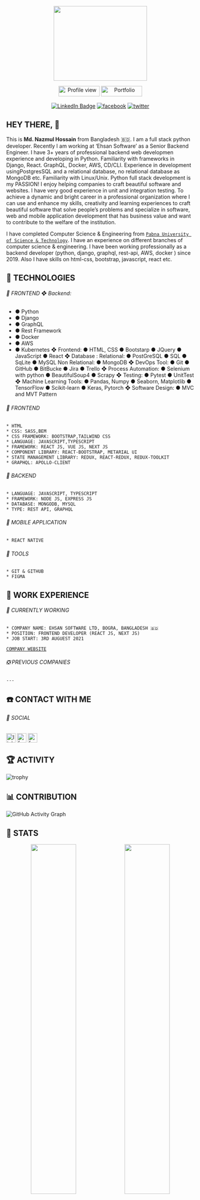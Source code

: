 
<p align="center"><img src="https://user-images.githubusercontent.com/60900771/174942929-c00baf97-6031-4dab-8dfb-2483de87b1d5.png" width="250" height="200"/></p>


<p align="center">
  <img src="https://gpvc.arturio.dev/MdNazmul9" alt="Profile view" height="28" width="110">
  <a id="linkedn-link" target="_blank" href="#"><img src="https://img.shields.io/badge/Portfolio-%F0%9F%94%97%20-%234D1A7F" alt="Portfolio" height="28" width="110"></a>
</p>

<p align="center">
<a id="linkedn-link" href="https://www.linkedin.com/in/md-nazmul-hossain-281079116/" target="_blank"><img src="https://img.shields.io/badge/LinkedIn-blue?style=for-the-badge&logo=linkedin&logoColor=white" alt="LinkedIn Badge"></a>
  <a id="facebook-link" href="https://www.facebook.com/MdNazmulHossain48/" target="_blank"><img src='https://img.shields.io/badge/Facebook-1877F2?style=for-the-badge&logo=facebook&logoColor=white' alt='facebook'></a>
  <a id="twitter-link" href="https://twitter.com/NazmulH16966131" target="_blank"><img src='https://img.shields.io/badge/Twitter-1DA1F2?style=for-the-badge&logo=twitter&logoColor=white' alt='twitter'></a>
</p>




## HEY THERE, :wave: 

This is <b>
 Md. Nazmul Hossain</b> from Bangladesh 🇧🇩. I am a full stack python developer. Recently I am working at ‘Ehsan Software’ as a Senior Backend Engineer. I have 3+ years of professional backend web developmen experience and developing in Python. Familiarity with frameworks in Django, React. GraphQL, Docker, AWS, CD/CLI. Experience in development usingPostgresSQL and a relational database, no relational database as MongoDB etc. Familiarity with Linux/Unix. Python full stack development is my PASSION! I enjoy helping companies to craft beautiful software and websites. I have very good experience in unit and integration testing. To achieve a dynamic and bright career in a professional organization where I can use and enhance my skills, creativity and learning experiences to craft beautiful software that solve people’s problems and specialize in software, web and mobile application development that has business value and want to contribute to the welfare of the institution.</br>

I have completed Computer Science & Engineering from [`Pabna University of Science & Technology`](https://www.pust.ac.bd/). I have an experience on different branches of computer science & engineering. I have been working professionally as a backend developer (python, django, graphql, rest-api, AWS, docker ) since 2019. Also I have skills on html-css, bootstrap, javascript, react etc.</br>


##
## :wrench: TECHNOLOGIES

 ###### :radio_button: FRONTEND ❖ Backend:
  * ● Python
  * ● Django
  * ● GraphQL
  * ● Rest Framework
  * ● Docker
  * ● AWS
  * ● Kubernetes
❖ Frontend:
● HTML, CSS
● Bootstarp
● JQuery
● JavaScript
● React
❖ Database :
Relational:
● PostGreSQL
● SQL
● SqLite
● MySQL
Non Relational:
● MongoDB
❖ DevOps Tool:
● Git
● GitHub
● BitBucke
● Jira
● Trello
❖ Process Automation:
● Selenium with
python
● BeautifulSoup4
● Scrapy
❖ Testing:
● Pytest
● UnitTest
❖ Machine Learning Tools:
● Pandas, Numpy
● Seaborn,
Matplotlib
● TensorFlow
● Scikit-learn
● Keras, Pytorch
❖ Software Design:
● MVC and MVT
Pattern

  ###### :radio_button: FRONTEND
  
    * HTML 
    * CSS: SASS,BEM
    * CSS FRAMEWORK: BOOTSTRAP,TAILWIND CSS
    * LANGUAGE: JAVASCRIPT,TYPESCRIPT
    * FRAMEWORK: REACT JS, VUE JS, NEXT JS
    * COMPONENT LIBRARY: REACT-BOOTSTRAP, METARIAL UI
    * STATE MANAGEMENT LIBRARY: REDUX, REACT-REDUX, REDUX-TOOLKIT
    * GRAPHQL: APOLLO-CLIENT
    

  ###### :radio_button: BACKEND
  
    * LANGUAGE: JAVASCRIPT, TYPESCRIPT
    * FRAMEWORK: NODE JS, EXPRESS JS
    * DATABASE: MONGODB, MYSQL 
    * TYPE: REST API, GRAPHQL
    
    
  ###### :radio_button: MOBILE APPLICATION
  
    * REACT NATIVE
    
    
  ###### :radio_button: TOOLS
  
    * GIT & GITHUB
    * FIGMA 
    
    
## :briefcase: WORK EXPERIENCE

  ###### :running: CURRENTLY WORKING
  
    * COMPANY NAME: EHSAN SOFTWARE LTD, BOGRA, BANGLADESH 🇧🇩
    * POSITION: FRONTEND DEVELOPER (REACT JS, NEXT JS)
    * JOB START: 3RD AUGUEST 2021
    
   [`COMPANY WEBSITE`](https://ehsansoftware.com/)
   
 ###### :negative_squared_cross_mark: PREVIOUS COMPANIES
 
    ---
    

## :phone: CONTACT WITH ME

<!-- ##### PORTFOLIO  -->

###### 🔗 SOCIAL

[<img src='https://cdn.jsdelivr.net/npm/simple-icons@3.0.1/icons/linkedin.svg' alt='linkedin' height='25'>](https://www.linkedin.com/in/mohimenol-munna-a54167132/)
[<img src='https://cdn.jsdelivr.net/npm/simple-icons@3.0.1/icons/facebook.svg' alt='facebook' height='25'>](https://www.facebook.com/mohimenol.munna) 
[<img src='https://cdn.jsdelivr.net/npm/simple-icons@3.0.1/icons/twitter.svg' alt='facebook' height='25'>](https://www.facebook.com/mohimenol.munna) 


## :trophy: ACTIVITY 

![trophy](https://github-profile-trophy.vercel.app/?username=Mohimenol-Islam-Munna&count_private=true&theme=algolia&column=8&margin-w=30)


## :bar_chart: CONTRIBUTION 

![GitHub Activity Graph](https://activity-graph.herokuapp.com/graph?username=Mohimenol-Islam-Munna&count_private=true&theme=react-dark&background=ff0000&line=8a2be2)  


## :white_flower: STATS

<p align="center">
<img src="https://github-readme-stats.vercel.app/api?username=Mohimenol-Islam-Munna&layout=compact&show_icons=true&count_private=true&theme=dark&background=000000" width="49%"/>
<img src="https://github-readme-streak-stats.herokuapp.com/?user=Mohimenol-Islam-Munna&theme=dark&background=000000" width="49%"/>
</p>

